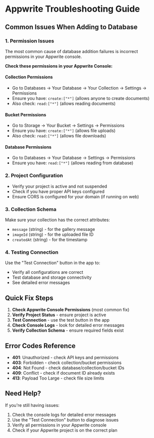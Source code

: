 # Appwrite Troubleshooting Guide

## Common Issues When Adding to Database

### 1. Permission Issues
The most common cause of database addition failures is incorrect permissions in your Appwrite console.

**Check these permissions in your Appwrite Console:**

#### Collection Permissions
- Go to Databases → Your Database → Your Collection → Settings → Permissions
- Ensure you have: `create:["*"]` (allows anyone to create documents)
- Also check: `read:["*"]` (allows reading documents)

#### Bucket Permissions  
- Go to Storage → Your Bucket → Settings → Permissions
- Ensure you have: `create:["*"]` (allows file uploads)
- Also check: `read:["*"]` (allows file downloads)

#### Database Permissions
- Go to Databases → Your Database → Settings → Permissions
- Ensure you have: `read:["*"]` (allows reading from database)

### 2. Project Configuration
- Verify your project is active and not suspended
- Check if you have proper API keys configured
- Ensure CORS is configured for your domain (if running on web)

### 3. Collection Schema
Make sure your collection has the correct attributes:
- `message` (string) - for the gallery message
- `imageId` (string) - for the uploaded file ID
- `createdAt` (string) - for the timestamp

### 4. Testing Connection
Use the "Test Connection" button in the app to:
- Verify all configurations are correct
- Test database and storage connectivity
- See detailed error messages

## Quick Fix Steps

1. **Check Appwrite Console Permissions** (most common fix)
2. **Verify Project Status** - ensure project is active
3. **Test Connection** - use the test button in the app
4. **Check Console Logs** - look for detailed error messages
5. **Verify Collection Schema** - ensure required fields exist

## Error Codes Reference

- **401**: Unauthorized - check API keys and permissions
- **403**: Forbidden - check collection/bucket permissions
- **404**: Not Found - check database/collection/bucket IDs
- **409**: Conflict - check if document ID already exists
- **413**: Payload Too Large - check file size limits

## Need Help?

If you're still having issues:
1. Check the console logs for detailed error messages
2. Use the "Test Connection" button to diagnose issues
3. Verify all permissions in your Appwrite console
4. Check if your Appwrite project is on the correct plan

